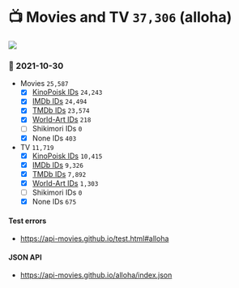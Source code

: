 # :tv: Movies and TV `37,306` (alloha)

<a href="https://API-Movies.github.io"><img src="https://API-Movies.github.io/banner.png?cache"></a>

### :date: 2021-10-30
- Movies `25,587`
  - [x] <a href="https://API-Movies.github.io/alloha/movie_kinopoisk_ids.json">KinoPoisk IDs</a> `24,243`
  - [x] <a href="https://API-Movies.github.io/alloha/movie_imdb_ids.json">IMDb IDs</a> `24,494`
  - [x] <a href="https://API-Movies.github.io/alloha/movie_tmdb_ids.json">TMDb IDs</a> `23,574`
  - [x] <a href="https://API-Movies.github.io/alloha/movie_world_art_ids.json">World-Art IDs</a> `218`
  - [ ] Shikimori IDs `0`
  - [x] None IDs `403`
- TV `11,719`
  - [x] <a href="https://API-Movies.github.io/alloha/tv_kinopoisk_ids.json">KinoPoisk IDs</a> `10,415`
  - [x] <a href="https://API-Movies.github.io/alloha/tv_imdb_ids.json">IMDb IDs</a> `9,326`
  - [x] <a href="https://API-Movies.github.io/alloha/tv_tmdb_ids.json">TMDb IDs</a> `7,892`
  - [x] <a href="https://API-Movies.github.io/alloha/tv_world_art_ids.json">World-Art IDs</a> `1,303`
  - [ ] Shikimori IDs `0`
  - [x] None IDs `675`
#### Test errors
- <a href='https://api-movies.github.io/test.html#alloha'>https://api-movies.github.io/test.html#alloha</a>
#### JSON API
- <a href='https://api-movies.github.io/alloha/index.json'>https://api-movies.github.io/alloha/index.json</a>
